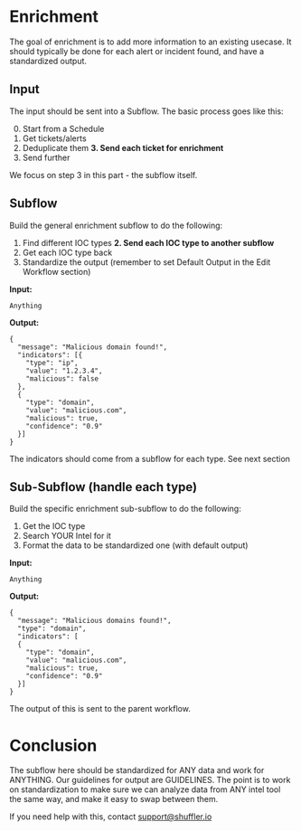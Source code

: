 # Enrichment
The goal of enrichment is to add more information to an existing usecase. It should typically be done for each alert or incident found, and have a standardized output.

## Input
The input should be sent into a Subflow. The basic process goes like this:

0. Start from a Schedule
1. Get tickets/alerts
2. Deduplicate them
**3. Send each ticket for enrichment**
4. Send further

We focus on step 3 in this part - the subflow itself.

## Subflow
Build the general enrichment subflow to do the following: 

1. Find different IOC types
**2. Send each IOC type to another subflow**
3. Get each IOC type back
4. Standardize the output (remember to set Default Output in the Edit Workflow section)

**Input:**
```
Anything
```

**Output:**
```
{
  "message": "Malicious domain found!",
  "indicators": [{
    "type": "ip",
    "value": "1.2.3.4",
    "malicious": false
  },
  {
    "type": "domain",
    "value": "malicious.com",
    "malicious": true,
    "confidence": "0.9"
  }]
}
```

The indicators should come from a subflow for each type. See next section

## Sub-Subflow (handle each type)
Build the specific enrichment sub-subflow to do the following:

1. Get the IOC type
2. Search YOUR Intel for it
3. Format the data to be standardized one (with default output)


**Input:**
```
Anything
```

**Output:**
```
{
  "message": "Malicious domains found!",
  "type": "domain",
  "indicators": [
  {
    "type": "domain",
    "value": "malicious.com",
    "malicious": true,
    "confidence": "0.9"
  }]
}
```

The output of this is sent to the parent workflow.

# Conclusion
The subflow here should be standardized for ANY data and work for ANYTHING. Our guidelines for output are GUIDELINES. The point is to 
work on standardization to make sure we can analyze data from ANY intel tool the same way, and make it easy to swap between them.

If you need help with this, contact support@shuffler.io

